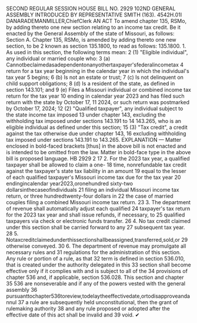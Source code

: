 SECOND REGULAR SESSION
HOUSE BILL NO. 2929
102ND GENERAL ASSEMBLY
INTRODUCED BY REPRESENTATIVE SMITH (163).
4542H.01I DANARADEMANMILLER,ChiefClerk
AN ACT
To amend chapter 135, RSMo, by adding thereto one new section relating to an income tax
credit.
Be it enacted by the General Assembly of the state of Missouri, as follows:
Section A. Chapter 135, RSMo, is amended by adding thereto one new section, to be
2 known as section 135.1800, to read as follows:
135.1800. 1. As used in this section, the following terms mean:
2 (1) "Eligible individual", any individual or married couple who:
3 (a) Cannotbeclaimedasadependentonanyothertaxpayer'sfederalincometax
4 return for a tax year beginning in the calendar year in which the individual's tax year
5 begins;
6 (b) Is not an estate or trust;
7 (c) Is not delinquent on child support obligations;
8 (d) Is a resident of the state, as defined in section 143.101; and
9 (e) Files a Missouri individual or combined income tax return for the tax year
10 ending in calendar year 2023 and has filed such return with the state by October 17,
11 2024, or such return was postmarked by October 17, 2024;
12 (2) "Qualified taxpayer", any individual subject to the state income tax imposed
13 under chapter 143, excluding the withholding tax imposed under sections 143.191 to
14 143.265, who is an eligible individual as defined under this section;
15 (3) "Tax credit", a credit against the tax otherwise due under chapter 143,
16 excluding withholding tax imposed under sections 143.191 to 143.265.
EXPLANATION — Matter enclosed in bold-faced brackets [thus] in the above bill is not enacted and is
intended to be omitted from the law. Matter in bold-face type in the above bill is proposed language.
HB 2929 2
17 2. For the 2023 tax year, a qualified taxpayer shall be allowed to claim a one-
18 time, nonrefundable tax credit against the taxpayer's state tax liability in an amount
19 equal to the lesser of each qualified taxpayer's Missouri income tax due for the tax year
20 endingincalendar year2023,oronehundred sixty-two dollarsinthecaseofindividuals
21 filing an individual Missouri income tax return, or three hundredtwenty-four dollars in
22 the case of married couples filing a combined Missouri income tax return.
23 3. The department of revenue shall automatically adjust each qualified
24 taxpayer's tax return for the 2023 tax year and shall issue refunds, if necessary, to
25 qualified taxpayers via check or electronic funds transfer.
26 4. No tax credit claimed under this section shall be carried forward to any
27 subsequent tax year.
28 5. Notaxcreditclaimedunderthissectionshallbeassigned,transferred,sold,or
29 otherwise conveyed.
30 6. The department of revenue may promulgate all necessary rules and
31 regulations for the administration of this section. Any rule or portion of a rule, as that
32 term is defined in section 536.010, that is created under the authority delegated in this
33 section shall become effective only if it complies with and is subject to all of the
34 provisions of chapter 536 and, if applicable, section 536.028. This section and chapter
35 536 are nonseverable and if any of the powers vested with the general assembly
36 pursuanttochapter536toreview,todelaytheeffectivedate,ortodisapproveandannul
37 a rule are subsequently held unconstitutional, then the grant of rulemaking authority
38 and any rule proposed or adopted after the effective date of this act shall be invalid and
39 void.
✔
